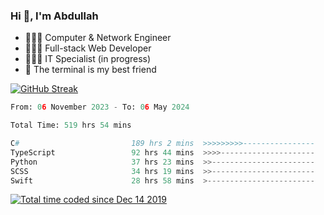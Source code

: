 <h3>Hi 👋, I'm Abdullah</h3>

- 👷🏼‍♂️ Computer & Network Engineer
- 👨🏻‍💻 Full-stack Web Developer
- 👨🏻‍💻 IT Specialist (in progress)
- 🖤 The terminal is my best friend

[![GitHub Streak](https://streak-stats.demolab.com?user=al3bad&theme=transparent&date_format=j%20M%5B%20Y%5D)](https://git.io/streak-stats)

<!--START_SECTION:waka-->

```python
From: 06 November 2023 - To: 06 May 2024

Total Time: 519 hrs 54 mins

C#                         189 hrs 2 mins  >>>>>>>>>----------------   36.00 %
TypeScript                 92 hrs 44 mins  >>>>---------------------   17.66 %
Python                     37 hrs 23 mins  >>-----------------------   07.12 %
SCSS                       34 hrs 19 mins  >>-----------------------   06.54 %
Swift                      28 hrs 58 mins  >------------------------   05.52 %
```

<!--END_SECTION:waka-->

<p>
  <a href="https://wakatime.com/@ce2a2aac-0d6b-4d65-b864-8a4bcaf12967"><img src="https://wakatime.com/badge/user/ce2a2aac-0d6b-4d65-b864-8a4bcaf12967.svg" alt="Total time coded since Dec 14 2019" /></a>
</p>

